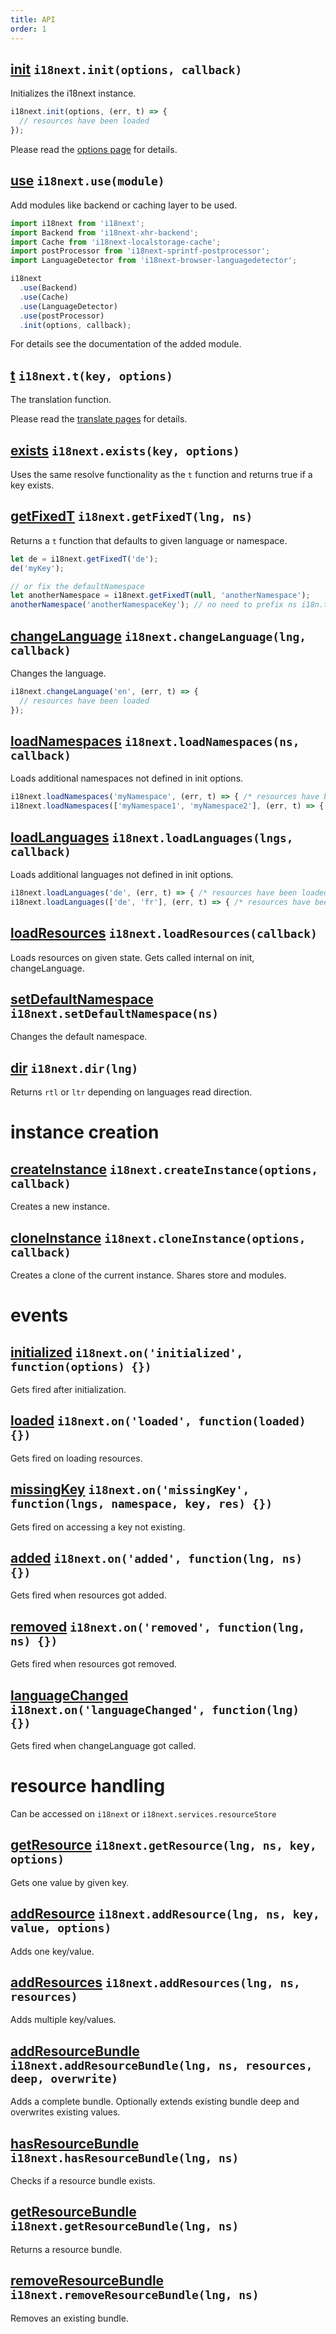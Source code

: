 ```yaml
---
title: API
order: 1
---
```


<a name="init"></a>
## [init](#init) `i18next.init(options, callback)`

Initializes the i18next instance.

```js
i18next.init(options, (err, t) => {
  // resources have been loaded
});
```

Please read the [options page](../options/) for details.

<a name="use"></a>
## [use](#use) `i18next.use(module)`

Add modules like backend or caching layer to be used.

```js
import i18next from 'i18next';
import Backend from 'i18next-xhr-backend';
import Cache from 'i18next-localstorage-cache';
import postProcessor from 'i18next-sprintf-postprocessor';
import LanguageDetector from 'i18next-browser-languagedetector';

i18next
  .use(Backend)
  .use(Cache)
  .use(LanguageDetector)
  .use(postProcessor)
  .init(options, callback);
```

For details see the documentation of the added module.

<a name="t"></a>
## [t](#t) `i18next.t(key, options)`

The translation function.

Please read the [translate pages](../../translate/) for details.

<a name="exists"></a>
## [exists](#exists) `i18next.exists(key, options)`

Uses the same resolve functionality as the `t` function and returns true if a key exists.

<a name="get-fixed-t"></a>
## [getFixedT](#get-fixed-t) `i18next.getFixedT(lng, ns)`

Returns a `t` function that defaults to given language or namespace.

```js
let de = i18next.getFixedT('de');
de('myKey');

// or fix the defaultNamespace
let anotherNamespace = i18next.getFixedT(null, 'anotherNamespace');
anotherNamespace('anotherNamespaceKey'); // no need to prefix ns i18n.t('anotherNamespace:anotherNamespaceKey');
```

<a name="change-language"></a>
## [changeLanguage](#change-language) `i18next.changeLanguage(lng, callback)`

Changes the language.

```js
i18next.changeLanguage('en', (err, t) => {
  // resources have been loaded
});
```

<a name="load-namespaces"></a>
## [loadNamespaces](#load-namespaces) `i18next.loadNamespaces(ns, callback)`

Loads additional namespaces not defined in init options.

```js
i18next.loadNamespaces('myNamespace', (err, t) => { /* resources have been loaded */ });
i18next.loadNamespaces(['myNamespace1', 'myNamespace2'], (err, t) => { /* resources have been loaded */ });
```

<a name="load-languages"></a>
## [loadLanguages](#load-languages) `i18next.loadLanguages(lngs, callback)`

Loads additional languages not defined in init options.

```js
i18next.loadLanguages('de', (err, t) => { /* resources have been loaded */ });
i18next.loadLanguages(['de', 'fr'], (err, t) => { /* resources have been loaded */ });
```

<a name="load-resources"></a>
## [loadResources](#load-resources) `i18next.loadResources(callback)`

Loads resources on given state. Gets called internal on init, changeLanguage.

<a name="set-default-namespace"></a>
## [setDefaultNamespace](#set-default-namespace) `i18next.setDefaultNamespace(ns)`

Changes the default namespace.

<a name="dir"></a>
## [dir](#dir) `i18next.dir(lng)`

Returns `rtl` or `ltr` depending on languages read direction.



# instance creation

<a name="create-instance"></a>
## [createInstance](#create-instance) `i18next.createInstance(options, callback)`

Creates a new instance.

<a name="clone-instance"></a>
## [cloneInstance](#clone-instance) `i18next.cloneInstance(options, callback)`

Creates a clone of the current instance. Shares store and modules.




# events

<a name="on-initialized"></a>
## [initialized](#on-initialized) `i18next.on('initialized', function(options) {})`

Gets fired after initialization.

<a name="on-loaded"></a>
## [loaded](#on-loaded) `i18next.on('loaded', function(loaded) {})`

Gets fired on loading resources.

<a name="on-missing-key"></a>
## [missingKey](#on-missing-key) `i18next.on('missingKey', function(lngs, namespace, key, res) {})`

Gets fired on accessing a key not existing.

<a name="on-added"></a>
## [added](#on-added) `i18next.on('added', function(lng, ns) {})`

Gets fired when resources got added.

<a name="on-removed"></a>
## [removed](#on-removed) `i18next.on('removed', function(lng, ns) {})`

Gets fired when resources got removed.

<a name="on-language-changed"></a>
## [languageChanged](#on-language-changed) `i18next.on('languageChanged', function(lng) {})`

Gets fired when changeLanguage got called.




# resource handling

Can be accessed on `i18next` or `i18next.services.resourceStore`

<a name="get-resource"></a>
## [getResource](#get-resource) `i18next.getResource(lng, ns, key, options)`

Gets one value by given key.

<a name="add-resource"></a>
## [addResource](#add-resource) `i18next.addResource(lng, ns, key, value, options)`

Adds one key/value.

<a name="add-resources"></a>
## [addResources](#add-resources) `i18next.addResources(lng, ns, resources)`

Adds multiple key/values.

<a name="add-resource-bundle"></a>
## [addResourceBundle](#add-resource-bundle) `i18next.addResourceBundle(lng, ns, resources, deep, overwrite)`

Adds a complete bundle. Optionally extends existing bundle deep and overwrites existing values.

<a name="has-resource-bundle"></a>
## [hasResourceBundle](#has-resource-bundle) `i18next.hasResourceBundle(lng, ns)`

Checks if a resource bundle exists.

<a name="get-resource-bundle"></a>
## [getResourceBundle](#get-resource-bundle) `i18next.getResourceBundle(lng, ns)`

Returns a resource bundle.

<a name="remove-resource-bundle"></a>
## [removeResourceBundle](#remove-resource-bundle) `i18next.removeResourceBundle(lng, ns)`

Removes an existing bundle.
